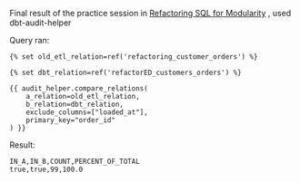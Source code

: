 Final result of the practice session in [Refactoring SQL for Modularity](https://courses.getdbt.com/courses/refactoring-sql-for-modularity) , used dbt-audit-helper

Query ran:
```
{% set old_etl_relation=ref('refactoring_customer_orders') %}

{% set dbt_relation=ref('refactorED_customers_orders') %}

{{ audit_helper.compare_relations(
    a_relation=old_etl_relation,
    b_relation=dbt_relation,
    exclude_columns=["loaded_at"],
    primary_key="order_id"
) }}
```

Result:
```
IN_A,IN_B,COUNT,PERCENT_OF_TOTAL
true,true,99,100.0
```